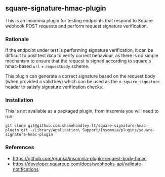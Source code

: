 ## square-signature-hmac-plugin

This is an insomnia plugin for testing endpoints that respond to Square webhook POST requests and perform request signature verification.

### Rationale

If the endpoint under test is performing signature verification, it can be difficult to post test data to verify correct behaviour, as there is no simple mechanism to ensure that the request is signed according to square's hmac-based `url` + `requestbody` scheme.

This plugin can generate a correct signature based on the request body (when provided a valid key) which can be used as the `x-square-signature` header to satisfy signature verification checks.

### Installation

This is not available as a packaged plugin, from insomnia you will need to run:

`git clone git@github.com:shanehandley-lt/square-signature-hmac-plugin.git ~/Library/Application\ Support/Insomnia/plugins/square-signature-hmac-plugin`

### References

- https://github.com/grunka/insomnia-plugin-request-body-hmac
- https://developer.squareup.com/docs/webhooks-api/validate-notifications
